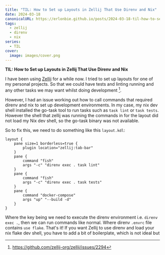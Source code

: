 ```yaml
---
title: "TIL: How to Set up Layouts in Zellij That Use Direnv and Nix"
date: 2024-03-18
canonicalURL: https://erlonbie.github.io/posts/2024-03-18-til-how-to-setup-layouts-in-zellij-that-use-direnv-and-nix
tags:
  - zellij
  - direnv
  - nix
series:
  - TIL
cover:
  image: images/cover.png
---
```


**TIL: How to Set up Layouts in Zellij That Use Direnv and Nix**

I have been using [Zellij](https://github.com/zellij-org/zellij) for a while now. I tried to set up layouts for 
one of my personal projects. So that we could have tests and linting running and any other tasks we may want
whilst doing development [^1].

However, I had an issue working out how to call commands that required direnv and nix to set up development environments.
In my case, my nix dev shell installed the go-task tool to run tasks such as `task lint` or `task tests`. However 
the shell that zellij was running the commands in for the layout did not load my Nix dev shell, so the go-task binary 
was not available.

So to fix this, we need to do something like this `layout.kdl`:

```kdl
layout {
    pane size=1 borderless=true {
        plugin location="zellij:tab-bar"
    }
    pane {
        command "fish"
        args "-c" "direnv exec . task lint"
    }
    pane {
        command "fish"
        args "-c" "direnv exec . task tests"
    }
    pane {
        command "docker-compose"
        args "up" "--build -d"
    }
}
```

Where the key being we need to execute the direnv environment i.e. `direnv exec .`, then we can run commands like 
normal. Where direnv `.envrc` file contains `use flake`. That's it! If you want Zellij to use direnv and load your 
nix flake dev shell, you have to add a bit of boilerplate, which is not ideal but 

[^1]: https://github.com/zellij-org/zellij/issues/2294
